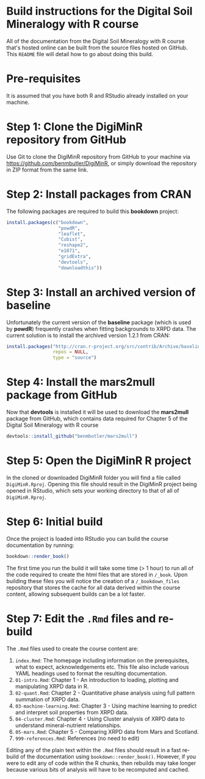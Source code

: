 Build instructions for the Digital Soil Mineralogy with R course
================

All of the documentation from the Digital Soil Mineralogy with R course that's hosted online can be built from the source files hosted on GitHub. This `README` file will detail how to go about doing this build.

# Pre-requisites

It is assumed that you have both R and RStudio already installed on your
machine.

# Step 1: Clone the DigiMinR repository from GitHub

Use Git to clone the DigiMinR repository from GitHub to your machine via
<https://github.com/benmbutler/DigiMinR>, or simply download the
repository in ZIP format from the same link.

# Step 2: Install packages from CRAN

The following packages are required to build this **bookdown** project:

``` r
install.packages(c("bookdown",
                   "powdR",
                   "leaflet",
                   "Cubist",
                   "reshape2",
                   "e1071",
                   "gridExtra",
                   "devtools",
                   "downloadthis"))
``` 

# Step 3: Install an archived version of **baseline**

Unfortunately the current version of the **baseline** package (which is used by **powdR**) frequently crashes when fitting backgrounds to XRPD data. The current solution is to install the archived version 1.2.1 from CRAN:

``` r
install.packages("http://cran.r-project.org/src/contrib/Archive/baseline/baseline_1.2-1.tar.gz",
                 repos = NULL,
                 type = "source")
```


# Step 4: Install the **mars2mull** package from GitHub

Now that **devtools** is installed it will be used to download the
**mars2mull** package from GitHub, which contains data required for
Chapter 5 of the Digital Soil Mineralogy with R course

``` r
devtools::install_github("benmbutler/mars2mull")
```

# Step 5: Open the DigiMinR R project

In the cloned or downloaded DigiMinR folder you will find a file called
`DigiMinR.Rproj`. Opening this file should result in the DigiMinR
project being opened in RStudio, which sets your working directory to
that of all of `DigiMinR.Rproj`.

# Step 6: Initial build

Once the project is loaded into RStudio you can build the course
documentation by running:

``` r
bookdown::render_book()
```

The first time you run the build it will take some time (&gt; 1 hour) to
run all of the code required to create the html files that are stored in
`/_book`. Upon building these files you will notice the creation of a
`/_bookdown_files` repository that stores the cache for all data derived
within the course content, allowing subsequent builds can be a lot
faster.

# Step 7: Edit the `.Rmd` files and re-build

The `.Rmd` files used to create the course content are:

1.  `index.Rmd`: The homepage including information on the
    prerequisites, what to expect, acknowledgements etc. This file also
    include various YAML headings used to format the resulting
    documentation.
2.  `01-intro.Rmd`: Chapter 1 - An introduction to loading, plotting and
    manipulating XRPD data in R.
3.  `02-quant.Rmd`: Chapter 2 - Quantitative phase analysis using full
    pattern summation of XRPD data.
4.  `03-machine-learning.Rmd`: Chapter 3 - Using machine learning to
    predict and interpret soil properties from XRPD data.
5.  `04-cluster.Rmd`: Chapter 4 - Using Cluster analysis of XRPD data to
    understand mineral-nutrient relationships.
6.  `05-mars.Rmd`: Chapter 5 - Comparing XRPD data from Mars and
    Scotland.
7.  `999-references.Rmd`: References (no need to edit)

Editing any of the plain text within the `.Rmd` files should result in a
fast re-build of the documentation using `bookdown::render_book()`. However,
if you were to edit any of code within the R chunks, then rebuilds may
take longer because various bits of analysis will have to be recomputed
and cached.
